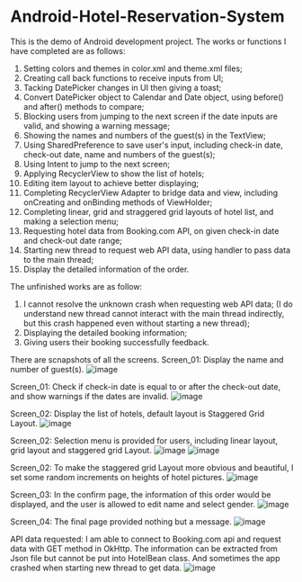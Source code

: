 # Android-Hotel-Reservation-System
This is the demo of Android development project. 
The works or functions I have completed are as follows:
1. Setting colors and themes in color.xml and theme.xml files;
2. Creating call back functions to receive inputs from UI;
3. Tacking DatePicker changes in UI then giving a toast;
4. Convert DatePicker object to Calendar and Date object, using before() and after() methods to compare;
5. Blocking users from jumping to the next screen if the date inputs are valid, and showing a warning message;
6. Showing the names and numbers of the guest(s) in the TextView; 
7. Using SharedPreference to save user's input, including check-in date, check-out date, name and numbers of the guest(s);
8. Using Intent to jump to the next screen;
9. Applying RecyclerView to show the list of hotels;
10. Editing item layout to achieve better displaying;
11. Completing RecyclerView Adapter to bridge data and view, including onCreating and onBinding methods of ViewHolder; 
12. Completing linear, grid and straggered grid layouts of hotel list, and making a selection menu;
13. Requesting hotel data from Booking.com API, on given check-in date and check-out date range;
14. Starting new thread to request web API data, using handler to pass data to the main thread;
15. Display the detailed information of the order.

The unfinished works are as follow:
1. I cannot resolve the unknown crash when requesting web API data; (I do understand new thread cannot interact with the main thread indirectly, but this crash happened even without starting a new thread);
2. Displaying the detailed booking information; 
3. Giving users their booking successfully feedback. 

There are scnapshots of all the screens.
Screen_01: Display the name and number of guest(s).
![image](https://github.com/QingSuMCDA/Android-Hotel-Reservation-System/blob/0d5e94d528e17693377d9ae563727df21e622aa9/IMG/Screen_1_1.png)

Screen_01: Check if check-in date is equal to or after the check-out date, and show warnings if the dates are invalid.
![image](https://github.com/QingSuMCDA/Android-Hotel-Reservation-System/blob/0d5e94d528e17693377d9ae563727df21e622aa9/IMG/Screen_1_2.png)

Screen_02: Display the list of hotels, default layout is Staggered Grid Layout.
![image](https://github.com/QingSuMCDA/Android-Hotel-Reservation-System/blob/0d5e94d528e17693377d9ae563727df21e622aa9/IMG/Screen_2_1.png)

Screen_02: Selection menu is provided for users, including linear layout, grid layout and staggered grid Layout.
![image](https://github.com/QingSuMCDA/Android-Hotel-Reservation-System/blob/0d5e94d528e17693377d9ae563727df21e622aa9/IMG/Screen_2_2.png)
![image](https://github.com/QingSuMCDA/Android-Hotel-Reservation-System/blob/0d5e94d528e17693377d9ae563727df21e622aa9/IMG/Screen_2_3.png)

Screen_02: To make the staggered grid Layout more obvious and beautiful, I set some random increments on heights of hotel pictures.
![image](https://github.com/QingSuMCDA/Android-Hotel-Reservation-System/blob/0d5e94d528e17693377d9ae563727df21e622aa9/IMG/Screen_2_4.png)

Screen_03: In the confirm page, the information of this order would be displayed, and the user is allowed to edit name and select gender.
![image](https://github.com/QingSuMCDA/Android-Hotel-Reservation-System/blob/0d5e94d528e17693377d9ae563727df21e622aa9/IMG/Screen_3_1.png)

Screen_04: The final page provided nothing but a message.
![image](https://github.com/QingSuMCDA/Android-Hotel-Reservation-System/blob/0d5e94d528e17693377d9ae563727df21e622aa9/IMG/Screen_4.png)

API data requested: I am able to connect to Booking.com api and request data with GET method in OkHttp. The information can be extracted from Json file but cannot be put into HotelBean class. And sometimes the app crashed when starting new thread to get data.
![image](https://github.com/QingSuMCDA/Android-Hotel-Reservation-System/blob/main/IMG/Api_returned_data.png)
